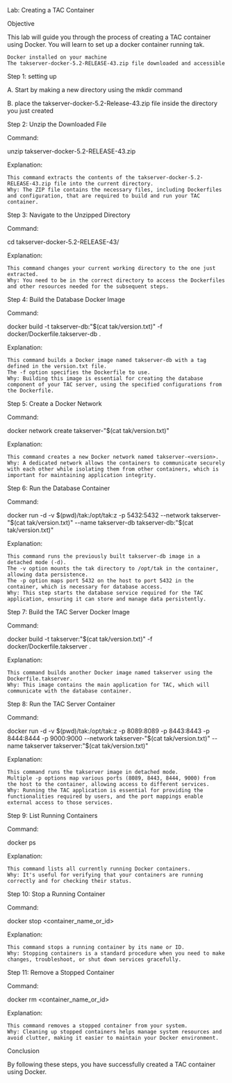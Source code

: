 Lab: Creating a TAC Container

Objective

This lab will guide you through the process of creating a TAC container using Docker. You will learn to set up a docker container running tak.

    Docker installed on your machine
    The takserver-docker-5.2-RELEASE-43.zip file downloaded and accessible

Step 1: setting up

A. Start by making a new directory using the mkdir command 

B. place the takserver-docker-5.2-Release-43.zip file inside the directory you just created

Step 2: Unzip the Downloaded File

Command:

unzip takserver-docker-5.2-RELEASE-43.zip 

Explanation:

    This command extracts the contents of the takserver-docker-5.2-RELEASE-43.zip file into the current directory.
    Why: The ZIP file contains the necessary files, including Dockerfiles and configuration, that are required to build and run your TAC container.

Step 3: Navigate to the Unzipped Directory

Command:

cd takserver-docker-5.2-RELEASE-43/

Explanation:

    This command changes your current working directory to the one just extracted.
    Why: You need to be in the correct directory to access the Dockerfiles and other resources needed for the subsequent steps.

Step 4: Build the Database Docker Image

Command:

docker build -t takserver-db:"$(cat tak/version.txt)" -f docker/Dockerfile.takserver-db .

Explanation:

    This command builds a Docker image named takserver-db with a tag defined in the version.txt file.
    The -f option specifies the Dockerfile to use.
    Why: Building this image is essential for creating the database component of your TAC server, using the specified configurations from the Dockerfile.

Step 5: Create a Docker Network

Command:

docker network create takserver-"$(cat tak/version.txt)"

Explanation:

    This command creates a new Docker network named takserver-<version>.
    Why: A dedicated network allows the containers to communicate securely with each other while isolating them from other containers, which is important for maintaining application integrity.

Step 6: Run the Database Container

Command:

docker run -d -v $(pwd)/tak:/opt/tak:z -p 5432:5432 --network takserver-"$(cat tak/version.txt)" --name takserver-db takserver-db:"$(cat tak/version.txt)"

Explanation:

    This command runs the previously built takserver-db image in a detached mode (-d).
    The -v option mounts the tak directory to /opt/tak in the container, allowing data persistence.
    The -p option maps port 5432 on the host to port 5432 in the container, which is necessary for database access.
    Why: This step starts the database service required for the TAC application, ensuring it can store and manage data persistently.

Step 7: Build the TAC Server Docker Image

Command:

docker build -t takserver:"$(cat tak/version.txt)" -f docker/Dockerfile.takserver .

Explanation:

    This command builds another Docker image named takserver using the Dockerfile.takserver.
    Why: This image contains the main application for TAC, which will communicate with the database container.

Step 8: Run the TAC Server Container

Command:

docker run -d -v $(pwd)/tak:/opt/tak:z -p 8089:8089 -p 8443:8443 -p 8444:8444 -p 9000:9000 --network takserver-"$(cat tak/version.txt)" --name takserver takserver:"$(cat tak/version.txt)"

Explanation:

    This command runs the takserver image in detached mode.
    Multiple -p options map various ports (8089, 8443, 8444, 9000) from the host to the container, allowing access to different services.
    Why: Running the TAC application is essential for providing the functionalities required by users, and the port mappings enable external access to those services.

Step 9: List Running Containers

Command:

docker ps

Explanation:

    This command lists all currently running Docker containers.
    Why: It's useful for verifying that your containers are running correctly and for checking their status.

Step 10: Stop a Running Container

Command:

docker stop <container_name_or_id>

Explanation:

    This command stops a running container by its name or ID.
    Why: Stopping containers is a standard procedure when you need to make changes, troubleshoot, or shut down services gracefully.

Step 11: Remove a Stopped Container

Command:

docker rm <container_name_or_id>

Explanation:

    This command removes a stopped container from your system.
    Why: Cleaning up stopped containers helps manage system resources and avoid clutter, making it easier to maintain your Docker environment.

Conclusion

By following these steps, you have successfully created a TAC container using Docker.
